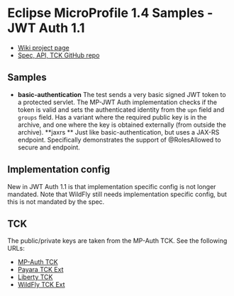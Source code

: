 # Eclipse MicroProfile 1.4 Samples - JWT Auth 1.1

 - [Wiki project page](https://wiki.eclipse.org/MicroProfile/JWT_Auth)
 - [Spec, API, TCK GitHub repo](https://github.com/eclipse/microprofile-jwt-auth)

## Samples ##

 - **basic-authentication** The test sends a very basic signed JWT token to a protected servlet. The MP-JWT Auth implementation
   checks if the token is valid and sets the authenticated identity from the `upn` field and `groups` field. Has a variant where the required public key is in the archive, and one where the key is obtained externally (from outside the archive).
   **jaxrs ** Just like basic-authentication, but uses a JAX-RS endpoint. Specifically demonstrates the support of @RolesAllowed to secure and endpoint.
   


## Implementation config ##

New in JWT Auth 1.1 is that implementation specific config is not longer mandated. Note that WildFly still needs implementation specific config, but this is not mandated by the spec.
     
     
## TCK ##

The public/private keys are taken from the MP-Auth TCK.
See the following URLs:

 - [MP-Auth TCK](https://github.com/eclipse/microprofile-jwt-auth/tree/master/tck)
 - [Payara TCK Ext](https://github.com/payara/Payara/tree/Payara-5/appserver/payara-appserver-modules/microprofile/jwt-auth-tck)
 - [Liberty TCK](https://github.com/OpenLiberty/open-liberty/tree/master/dev/com.ibm.ws.security.mp.jwt_fat_tck)
 - [WildFly TCK Ext](https://github.com/MicroProfileJWT/wfswarm-jwt-auth-tck)

